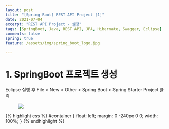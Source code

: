 ```yaml
---
layout: post
title: "[Spring Boot] REST API Project [1]"
date: 2021-07-04
excerpt: "REST API Project - 설정"
tags: [SpringBoot, Java, REST API, JPA, Hibernate, Swagger, Eclipse]
comments: false
spring: true
feature: /assets/img/spring_boot_logo.jpg

---
```


# 1. SpringBoot 프로젝트 생성

Eclipse 실행 후 File > New > Other > Spring Boot > Spring Starter Project 클릭 

<figure>
	<img src="https://img.insight.co.kr/static/2021/01/10/700/img_20210110130830_kue82l80.webp">
</figure>
 

{% highlight css %} #container { float: left; margin: 0 -240px 0 0; width: 100%; } {% endhighlight %}







 

